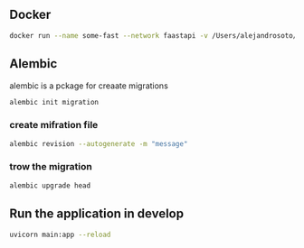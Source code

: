 
## Docker

```bash
docker run --name some-fast --network faastapi -v /Users/alejandrosoto/Desktop/python/FastApiPostgres:/usr/src/app -p 5003:80  restapifast
```

## Alembic
alembic is a pckage for creaate migrations

```bash
alembic init migration
```
### create mifration file
```bash
alembic revision --autogenerate -m "message"  
```

### trow the migration
```bash
alembic upgrade head    
```

## Run the application in develop
```bash
uvicorn main:app --reload 
```
